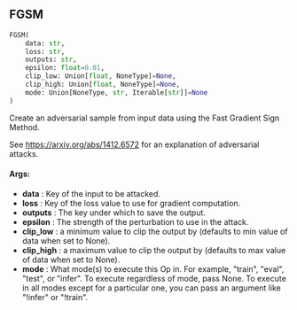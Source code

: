 ## FGSM
```python
FGSM(
	data: str,
	loss: str,
	outputs: str,
	epsilon: float=0.01,
	clip_low: Union[float, NoneType]=None,
	clip_high: Union[float, NoneType]=None,
	mode: Union[NoneType, str, Iterable[str]]=None
)
```
Create an adversarial sample from input data using the Fast Gradient Sign Method.

See https://arxiv.org/abs/1412.6572 for an explanation of adversarial attacks.


#### Args:

* **data** :  Key of the input to be attacked.
* **loss** :  Key of the loss value to use for gradient computation.
* **outputs** :  The key under which to save the output.
* **epsilon** :  The strength of the perturbation to use in the attack.
* **clip_low** :  a minimum value to clip the output by (defaults to min value of data when set to None).
* **clip_high** :  a maximum value to clip the output by (defaults to max value of data when set to None).
* **mode** :  What mode(s) to execute this Op in. For example, "train", "eval", "test", or "infer". To execute        regardless of mode, pass None. To execute in all modes except for a particular one, you can pass an argument        like "!infer" or "!train".